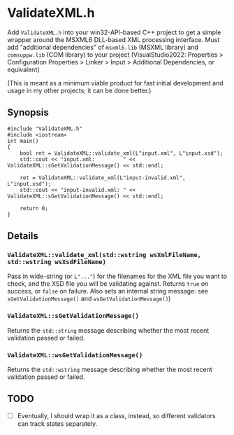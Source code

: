 # ValidateXML.h

Add `ValidateXML.h` into your win32-API-based C++ project to get a simple wrapper around the MSXML6 DLL-based XML processing interface.
Must add "additional dependencies" of `msxml6.lib` (MSXML library) and `comsuppw.lib` (COM library) to your project (VisualStudio2022: Properties > Configuration Properties > Linker > Input > Additional Dependencies, or equivalent)

(This is meant as a minimum viable product for fast initial development and usage in my other projects; it can be done better.)

## Synopsis

```
#include "ValidateXML.h"
#include <iostream>
int main()
{
	bool ret = ValidateXML::validate_xml(L"input.xml", L"input.xsd");
	std::cout << "input.xml:         " << ValidateXML::sGetValidationMessage() << std::endl;

	ret = ValidateXML::validate_xml(L"input-invalid.xml", L"input.xsd");
	std::cout << "input-invalid.xml: " << ValidateXML::sGetValidationMessage() << std::endl;

	return 0;
}
```

## Details

### `ValidateXML::validate_xml(std::wstring wsXmlFileName, std::wstring wsXsdFileName)`

Pass in wide-string (or `L"..."`) for the filenames for the XML file you want to check, and the XSD file you will be validating against.
Returns `true` on success, or `false` on failure.  Also sets an internal string message: see `sGetValidationMessage()` and `wsGetValidationMessage()`)

### `ValidateXML::sGetValidationMessage()`

Returns the `std::string` message describing whether the most recent validation passed or failed.

### `ValidateXML::wsGetValidationMessage()`

Returns the `std::wstring` message describing whether the most recent validation passed or failed.

## TODO

- [ ] Eventually, I should wrap it as a class, instead, so different validators can track states separately.
